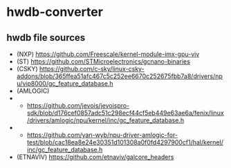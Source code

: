 # hwdb-converter
## hwdb file sources
- (NXP) https://github.com/Freescale/kernel-module-imx-gpu-viv
- (ST) https://github.com/STMicroelectronics/gcnano-binaries
- (CSKY) https://github.com/c-sky/linux-csky-addons/blob/365ffea51afc467c5c252ee6670c252675fbb7a8/drivers/npu/vip8000/gc_feature_database.h
- (AMLOGIC) 
- - https://github.com/jevois/jevoispro-sdk/blob/d176cef0857adc51c298ecf44cf5eb449e63ae6a/fenix/linux/drivers/amlogic/npu/kernel/inc/gc_feature_database.h
- - https://github.com/yan-wyb/npu-driver-amlogic-for-test/blob/cac18ea8e24e30351d101308a0f0fd4297900cf1/hal/kernel/inc/gc_feature_database.h
- (ETNAVIV) https://github.com/etnaviv/galcore_headers
